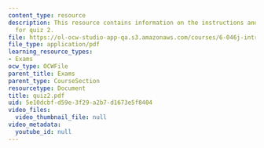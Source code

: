 ```yaml
---
content_type: resource
description: This resource contains information on the instructions and problem sets
  for quiz 2.
file: https://ol-ocw-studio-app-qa.s3.amazonaws.com/courses/6-046j-introduction-to-algorithms-sma-5503-fall-2005/5e10dcbfd59e3f29a2b7d1673e5f8404_quiz2.pdf
file_type: application/pdf
learning_resource_types:
- Exams
ocw_type: OCWFile
parent_title: Exams
parent_type: CourseSection
resourcetype: Document
title: quiz2.pdf
uid: 5e10dcbf-d59e-3f29-a2b7-d1673e5f8404
video_files:
  video_thumbnail_file: null
video_metadata:
  youtube_id: null
---
```

